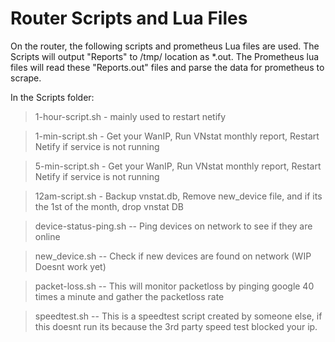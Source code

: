 # Router Scripts and Lua Files




On the router, the following scripts and prometheus Lua files are used. The Scripts will output "Reports" to /tmp/ location as *.out. The Prometheus lua files will read these "Reports.out" files and parse the data for prometheus to scrape. 

In the Scripts folder:
  >1-hour-script.sh - mainly used to restart netify
  
  >1-min-script.sh - Get your WanIP, Run VNstat monthly report, Restart Netify if service is not running
  
  >5-min-script.sh - Get your WanIP, Run VNstat monthly report, Restart Netify if service is not running
  
  >12am-script.sh - Backup vnstat.db, Remove new_device file, and if its the 1st of the month, drop vnstat DB
  
  >device-status-ping.sh -- Ping devices on network to see if they are online
  
  >new_device.sh -- Check if new devices are found on network (WIP Doesnt work yet)
  
  >packet-loss.sh -- This will monitor packetloss by pinging google 40 times a minute and gather the packetloss rate
  
  >speedtest.sh -- This is a speedtest script created by someone else, if this doesnt run its because the 3rd party speed test blocked your ip. 


 
